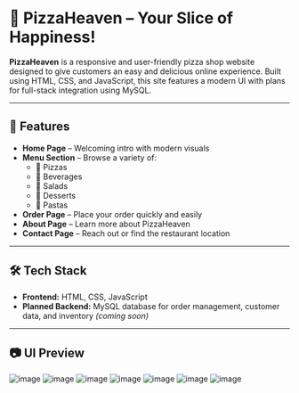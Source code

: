 # 🍕 PizzaHeaven – Your Slice of Happiness!

**PizzaHeaven** is a responsive and user-friendly pizza shop website designed to give customers an easy and delicious online experience. Built using HTML, CSS, and JavaScript, this site features a modern UI with plans for full-stack integration using MySQL.

---

## 🚀 Features

- **Home Page** – Welcoming intro with modern visuals
- **Menu Section** – Browse a variety of:
  - 🍕 Pizzas
  - 🥤 Beverages
  - 🥗 Salads
  - 🍰 Desserts
  - 🍝 Pastas
- **Order Page** – Place your order quickly and easily 
- **About Page** – Learn more about PizzaHeaven
- **Contact Page** – Reach out or find the restaurant location

---

## 🛠️ Tech Stack

- **Frontend:** HTML, CSS, JavaScript    
- **Planned Backend:** MySQL database for order management, customer data, and inventory *(coming soon)*

---

## 📷 UI Preview
![image](https://github.com/user-attachments/assets/3879d830-5b40-4de7-b905-5292b2934d19)
![image](https://github.com/user-attachments/assets/67233336-4fae-4f51-bb66-3a3f0c4ae3f9)
![image](https://github.com/user-attachments/assets/0a31c1e8-39e6-408e-b196-bfa228a6fda4)
![image](https://github.com/user-attachments/assets/66785ade-e163-4255-92d4-6a427791d61b)
![image](https://github.com/user-attachments/assets/0e5cce78-8380-4418-8679-a6bc0714d766)
![image](https://github.com/user-attachments/assets/ff6a9bef-4314-4d6a-a3b4-4b556b16bfe1)
![image](https://github.com/user-attachments/assets/3722da08-587e-4523-a66d-67436cf8a792)







